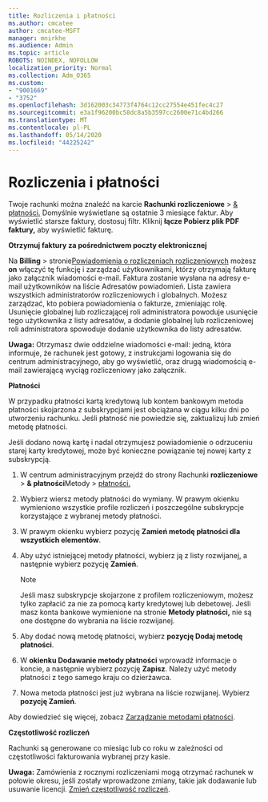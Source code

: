```yaml
---
title: Rozliczenia i płatności
ms.author: cmcatee
author: cmcatee-MSFT
manager: mnirkhe
ms.audience: Admin
ms.topic: article
ROBOTS: NOINDEX, NOFOLLOW
localization_priority: Normal
ms.collection: Adm_O365
ms.custom:
- "9001669"
- "3752"
ms.openlocfilehash: 3d162003c34773f4764c12cc27554e451fec4c27
ms.sourcegitcommit: e3a1f96200bc58dc8a5b3597cc2600e71c4bd266
ms.translationtype: MT
ms.contentlocale: pl-PL
ms.lasthandoff: 05/14/2020
ms.locfileid: "44225242"
---
```

# <a name="billing-and-payment"></a>Rozliczenia i płatności

Twoje rachunki można znaleźć na karcie **Rachunki rozliczeniowe**  >  [& płatności.](https://go.microsoft.com/fwlink/p/?linkid=848039)  Domyślnie wyświetlane są ostatnie 3 miesiące faktur.  Aby wyświetlić starsze faktury, dostosuj filtr.  Kliknij **łącze Pobierz plik PDF faktury,** aby wyświetlić fakturę.

**Otrzymuj faktury za pośrednictwem poczty elektronicznej**

Na **Billing**  >  stronie[Powiadomienia o rozliczeniach rozliczeniowych](https://go.microsoft.com/fwlink/p/?linkid=853212) możesz **on** włączyć tę funkcję i zarządzać użytkownikami, którzy otrzymają fakturę jako załącznik wiadomości e-mail. Faktura zostanie wysłana na adresy e-mail użytkowników na liście Adresatów powiadomień. Lista zawiera wszystkich administratorów rozliczeniowych i globalnych.  Możesz zarządzać, kto pobiera powiadomienia o fakturze, zmieniając rolę.  Usunięcie globalnej lub rozliczającej roli administratora powoduje usunięcie tego użytkownika z listy adresatów, a dodanie globalnej lub rozliczeniowej roli administratora spowoduje dodanie użytkownika do listy adresatów.

**Uwaga:** Otrzymasz dwie oddzielne wiadomości e-mail: jedną, która informuje, że rachunek jest gotowy, z instrukcjami logowania się do centrum administracyjnego, aby go wyświetlić, oraz drugą wiadomością e-mail zawierającą wyciąg rozliczeniowy jako załącznik.

**Płatności**

W przypadku płatności kartą kredytową lub kontem bankowym metoda płatności skojarzona z subskrypcjami jest obciążana w ciągu kilku dni po utworzeniu rachunku. Jeśli płatność nie powiedzie się, zaktualizuj lub zmień metodę płatności.

Jeśli dodano nową kartę i nadal otrzymujesz powiadomienie o odrzuceniu starej karty kredytowej, może być konieczne powiązanie tej nowej karty z subskrypcją.

1. W centrum administracyjnym przejdź do strony Rachunki **rozliczeniowe**  >  **& płatności**Metody  >  [płatności.](https://go.microsoft.com/fwlink/p/?linkid=2018806)

2. Wybierz wiersz metody płatności do wymiany. W prawym okienku wymieniono wszystkie profile rozliczeń i poszczególne subskrypcje korzystające z wybranej metody płatności.

3. W prawym okienku wybierz pozycję **Zamień metodę płatności dla wszystkich elementów**.

4. Aby użyć istniejącej metody płatności, wybierz ją z listy rozwijanej, a następnie wybierz pozycję **Zamień**.

    > [!NOTE]
    > Jeśli masz subskrypcje skojarzone z profilem rozliczeniowym, możesz tylko zapłacić za nie za pomocą karty kredytowej lub debetowej. Jeśli masz konta bankowe wymienione na stronie **Metody płatności,** nie są one dostępne do wybrania na liście rozwijanej.

5. Aby dodać nową metodę płatności, wybierz **pozycję Dodaj metodę płatności**.

6. W **okienku Dodawanie metody płatności** wprowadź informacje o koncie, a następnie wybierz pozycję **Zapisz**. Należy użyć metody płatności z tego samego kraju co dzierżawca.

7. Nowa metoda płatności jest już wybrana na liście rozwijanej. Wybierz **pozycję Zamień**.

Aby dowiedzieć się więcej, zobacz [Zarządzanie metodami płatności](https://docs.microsoft.com/microsoft-365/commerce/billing-and-payments/manage-payment-methods).

**Częstotliwość rozliczeń**

Rachunki są generowane co miesiąc lub co roku w zależności od częstotliwości fakturowania wybranej przy kasie.  

**Uwaga:** Zamówienia z rocznymi rozliczeniami mogą otrzymać rachunek w połowie okresu, jeśli zostały wprowadzone zmiany, takie jak dodawanie lub usuwanie licencji. [Zmień częstotliwość rozliczeń](https://docs.microsoft.com/microsoft-365/commerce/billing-and-payments/change-payment-frequency).

